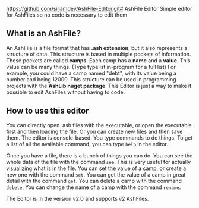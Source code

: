 https://github.com/siljamdev/AshFile-Editor.git# AshFile Editor
Simple editor for AshFiles so no code is necessary to edit them

## What is an AshFile?
An AshFile is a file format that has **.ash extension**, but it also represents a structure of data.
This structure is based in multiple pockets of information. These pockets are called **camps**.
Each camp has a **name** and a **value**. This value can be many things. (Type typelist in-program for a full list)
For example, you could have a camp named "debt", with its value being a number and being 12000.
This structure can be used in programming projects with the **AshLib nuget package**.
This Editor is just a way to make it possible to edit AshFiles without having to code.

## How to use this editor
You can directly open .ash files with the executable, or open the executable first and then loading the file. Or you can create new files and then save them.
The editor is console-based. You type commands to do things.
To get a list of all the available command, you can type `help` in the editor.

Once you have a file, there is a bunch of things you can do.
You can see the whole data of the file with the command `see`. This is very useful for actually visualizing what is in the file.
You can set the value of a camp, or create a new one with the command `set`.
You can get the value of a camp in great detail with the command `get`.
You can delete a camp with the command `delete`.
You can change the name of a camp with the command `rename`.

The Editor is in the version v2.0 and supports v2 AshFiles.